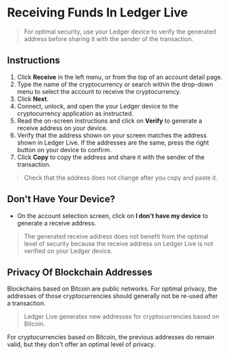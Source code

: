 # Receiving Funds In Ledger Live

>For optimal security, use your Ledger device to verify the generated address before sharing it with the sender of the transaction.


## Instructions

1.  Click **Receive** in the left menu, or from the top of an account detail page.
2.  Type the name of the cryptocurrency or search within the drop-down menu to select the account to receive the cryptocurrency.
3.  Click **Next**.
4.  Connect, unlock, and open the your Ledger device to the cryptocurrency application as instructed.
5.  Read the on-screen instructions and click on **Verify** to generate a receive address on your device.
6.  Verify that the address shown on your screen matches the address shown in Ledger Live. If the addresses are the same, press the right button on your device to confirm.
7.  Click **Copy** to copy the address and share it with the sender of the transaction.  
      
>Check that the address does not change after you copy and paste it.


## Don't Have Your Device?

-   On the account selection screen, click on **I don't have my device** to generate a receive address.
>The generated receive address does not benefit from the optimal level of security because the receive address on Ledger Live is not verified on your Ledger device.


## Privacy Of Blockchain Addresses

Blockchains based on Bitcoin are public networks. For optimal privacy, the addresses of those cryptocurrencies should generally not be re-used after a transaction.
>Ledger Live generates new addresses for cryptocurrencies based on Bitcoin.

For cryptocurrencies based on Bitcoin, the previous addresses do remain valid, but they don't offer an optimal level of privacy.
